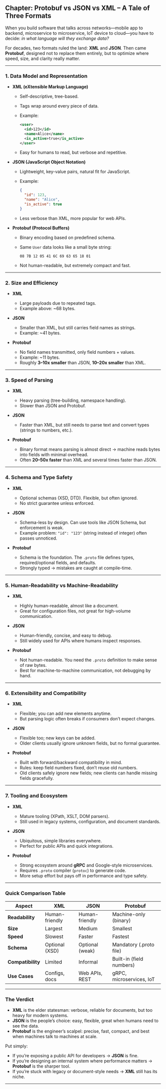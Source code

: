 ## **Chapter: Protobuf vs JSON vs XML – A Tale of Three Formats**

When you build software that talks across networks—mobile app to backend, microservice to microservice, IoT device to cloud—you have to decide: *in what language will they exchange data?*

For decades, two formats ruled the land: **XML** and **JSON**. Then came **Protobuf**, designed not to replace them entirely, but to optimize where speed, size, and clarity really matter.

---

### **1. Data Model and Representation**

* **XML (eXtensible Markup Language)**

  * Self-descriptive, tree-based.
  * Tags wrap around every piece of data.
  * Example:

    ```xml
    <user>
      <id>123</id>
      <name>Alice</name>
      <is_active>true</is_active>
    </user>
    ```
  * Easy for humans to read, but verbose and repetitive.

* **JSON (JavaScript Object Notation)**

  * Lightweight, key-value pairs, natural fit for JavaScript.
  * Example:

    ```json
    {
      "id": 123,
      "name": "Alice",
      "is_active": true
    }
    ```
  * Less verbose than XML, more popular for web APIs.

* **Protobuf (Protocol Buffers)**

  * Binary encoding based on predefined schema.
  * Same `User` data looks like a small byte string:

    ```
    08 7B 12 05 41 6C 69 63 65 18 01
    ```
  * Not human-readable, but extremely compact and fast.

---

### **2. Size and Efficiency**

* **XML**

  * Large payloads due to repeated tags.
  * Example above: \~68 bytes.

* **JSON**

  * Smaller than XML, but still carries field names as strings.
  * Example: \~41 bytes.

* **Protobuf**

  * No field names transmitted, only field numbers + values.
  * Example: \~11 bytes.
  * Roughly **3–10x smaller** than JSON, **10–20x smaller** than XML.

---

### **3. Speed of Parsing**

* **XML**

  * Heavy parsing (tree-building, namespace handling).
  * Slower than JSON and Protobuf.

* **JSON**

  * Faster than XML, but still needs to parse text and convert types (strings to numbers, etc.).

* **Protobuf**

  * Binary format means parsing is almost direct → machine reads bytes into fields with minimal overhead.
  * Often **20–50x faster** than XML and several times faster than JSON.

---

### **4. Schema and Type Safety**

* **XML**

  * Optional schemas (XSD, DTD). Flexible, but often ignored.
  * No strict guarantee unless enforced.

* **JSON**

  * Schema-less by design. Can use tools like JSON Schema, but enforcement is weak.
  * Example problem: `"id": "123"` (string instead of integer) often passes unnoticed.

* **Protobuf**

  * Schema is the foundation. The `.proto` file defines types, required/optional fields, and defaults.
  * Strongly typed → mistakes are caught at compile-time.

---

### **5. Human-Readability vs Machine-Readability**

* **XML**

  * Highly human-readable, almost like a document.
  * Great for configuration files, not great for high-volume communication.

* **JSON**

  * Human-friendly, concise, and easy to debug.
  * Still widely used for APIs where humans inspect responses.

* **Protobuf**

  * Not human-readable. You need the `.proto` definition to make sense of raw bytes.
  * Best for machine-to-machine communication, not debugging by hand.

---

### **6. Extensibility and Compatibility**

* **XML**

  * Flexible; you can add new elements anytime.
  * But parsing logic often breaks if consumers don’t expect changes.

* **JSON**

  * Flexible too; new keys can be added.
  * Older clients usually ignore unknown fields, but no formal guarantee.

* **Protobuf**

  * Built with forward/backward compatibility in mind.
  * Rules: keep field numbers fixed, don’t reuse old numbers.
  * Old clients safely ignore new fields; new clients can handle missing fields gracefully.

---

### **7. Tooling and Ecosystem**

* **XML**

  * Mature tooling (XPath, XSLT, DOM parsers).
  * Still used in legacy systems, configuration, and document standards.

* **JSON**

  * Ubiquitous, simple libraries everywhere.
  * Perfect for public APIs and quick integrations.

* **Protobuf**

  * Strong ecosystem around **gRPC** and Google-style microservices.
  * Requires `.proto` compiler (`protoc`) to generate code.
  * More setup effort but pays off in performance and type safety.

---

### **Quick Comparison Table**

| Aspect            | XML            | JSON            | Protobuf                 |
| ----------------- | -------------- | --------------- | ------------------------ |
| **Readability**   | Human-friendly | Human-friendly  | Machine-only (binary)    |
| **Size**          | Largest        | Medium          | Smallest                 |
| **Speed**         | Slowest        | Faster          | Fastest                  |
| **Schema**        | Optional (XSD) | Optional (weak) | Mandatory (.proto file)  |
| **Compatibility** | Limited        | Informal        | Built-in (field numbers) |
| **Use Cases**     | Configs, docs  | Web APIs, REST  | gRPC, microservices, IoT |

---

### **The Verdict**

* **XML** is the elder statesman: verbose, reliable for documents, but too heavy for modern systems.
* **JSON** is the people’s choice: easy, flexible, great when humans need to see the data.
* **Protobuf** is the engineer’s scalpel: precise, fast, compact, and best when machines talk to machines at scale.

Put simply:

* If you’re exposing a public API for developers → **JSON** is fine.
* If you’re designing an internal system where performance matters → **Protobuf** is the sharper tool.
* If you’re stuck with legacy or document-style needs → **XML** still has its niche.

---